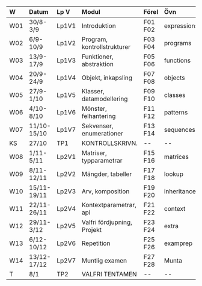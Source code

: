 | W   | Datum       | Lp V  | Modul                       | Förel   | Övn         | Lab         |
|:----|:------------|:------|:----------------------------|:--------|:------------|:------------|
| W01 | 30/8-3/9    | Lp1V1 | Introduktion                | F01 F02 | expressions | kojo        |
| W02 | 6/9-10/9    | Lp1V2 | Program, kontrollstrukturer | F03 F04 | programs    | --          |
| W03 | 13/9-17/9   | Lp1V3 | Funktioner, abstraktion     | F05 F06 | functions   | irritext    |
| W04 | 20/9-24/9   | Lp1V4 | Objekt, inkapsling          | F07 F08 | objects     | blockmole   |
| W05 | 27/9-1/10   | Lp1V5 | Klasser, datamodellering    | F09 F10 | classes     | --          |
| W06 | 4/10-8/10   | Lp1V6 | Mönster, felhantering       | F11 F12 | patterns    | blockbattle |
| W07 | 11/10-15/10 | Lp1V7 | Sekvenser, enumerationer    | F13 F14 | sequences   | shuffle     |
| KS  | 27/10       | TP1   | KONTROLLSKRIVN.             | --      | --          | --          |
| W08 | 1/11-5/11   | Lp2V1 | Matriser, typparametrar     | F15 F16 | matrices    | life        |
| W09 | 8/11-12/11  | Lp2V2 | Mängder, tabeller           | F17 F18 | lookup      | words       |
| W10 | 15/11-19/11 | Lp2V3 | Arv, komposition            | F19 F20 | inheritance | snake0      |
| W11 | 22/11-26/11 | Lp2V4 | Kontextparametrar, api      | F21 F22 | context     | snake1      |
| W12 | 29/11-3/12  | Lp2V5 | Valfri fördjupning, Projekt | F23 F24 | extra       | Projekt0    |
| W13 | 6/12-10/12  | Lp2V6 | Repetition                  | F25 F26 | examprep    | Projekt1    |
| W14 | 13/12-17/12 | Lp2V7 | Muntlig examen              | F27 F28 | Munta       | Munta       |
| T   | 8/1         | TP2   | VALFRI TENTAMEN             | --      | --          | --          |